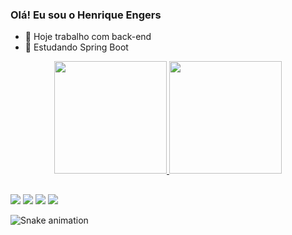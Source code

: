 ### Olá! Eu sou o Henrique Engers

- 🔭 Hoje trabalho com back-end
- 🌱 Estudando Spring Boot


<div align="center">
  <a href="https://github.com/henriqeee">
  <img height="180em" src="https://github-readme-stats.vercel.app/api?username=henriqeee&show_icons=true&theme=dark&include_all_commits=true&count_private=true"/>
  <img height="180em" src="https://github-readme-stats.vercel.app/api/top-langs/?username=henriqeee&layout=compact&langs_count=7&theme=dark"/>
</div>
  
  
  ##
  
  
  <div> 
  <a href="https://instagram.com/henrique_engerss" target="_blank"><img src="https://img.shields.io/badge/-Instagram-%23E4405F?style=for-the-badge&logo=instagram&logoColor=white" target="_blank"></a>
 	<a href="https://www.twitch.tv/henriqeeee" target="_blank"><img src="https://img.shields.io/badge/Twitch-9146FF?style=for-the-badge&logo=twitch&logoColor=white" target="_blank"></a>
  <a href = "mailto:henrique.engers2@gmail.com"><img src="https://img.shields.io/badge/-Gmail-%23333?style=for-the-badge&logo=gmail&logoColor=white" target="_blank"></a>
  <a href="https://www.linkedin.com/in/henrique-volnei-olsson-engers-544671228" target="_blank"><img src="https://img.shields.io/badge/-LinkedIn-%230077B5?style=for-the-badge&logo=linkedin&logoColor=white" target="_blank"></a> 
 
  ![Snake animation](https://github.com/henriqeee/henriqeee/blob/output/github-contribution-grid-snake.svg)
 
</div>



